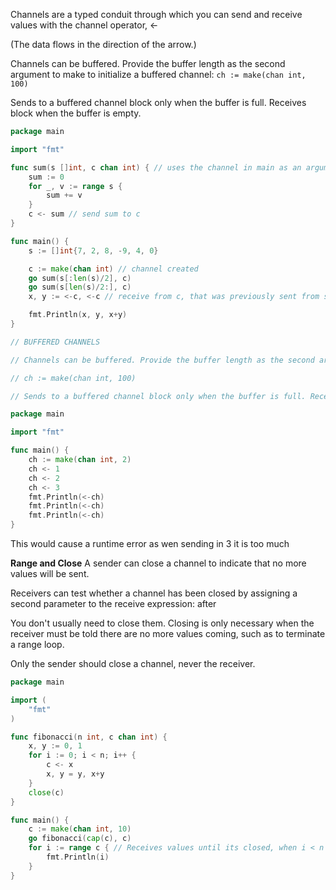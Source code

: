 Channels are a typed conduit through which you can send and receive values with the channel operator, <- 

(The data flows in the direction of the arrow.)

Channels can be buffered. Provide the buffer length as the second argument to make to initialize a buffered channel:
`ch := make(chan int, 100)`

Sends to a buffered channel block only when the buffer is full. Receives block when the buffer is empty.


``` go
package main

import "fmt"

func sum(s []int, c chan int) { // uses the channel in main as an argument
	sum := 0
	for _, v := range s {
		sum += v
	}
	c <- sum // send sum to c
}

func main() {
	s := []int{7, 2, 8, -9, 4, 0}

	c := make(chan int) // channel created
	go sum(s[:len(s)/2], c)
	go sum(s[len(s)/2:], c)
	x, y := <-c, <-c // receive from c, that was previously sent from sum

	fmt.Println(x, y, x+y)
}

// BUFFERED CHANNELS

// Channels can be buffered. Provide the buffer length as the second argument to make to initialize a buffered channel:

// ch := make(chan int, 100)

// Sends to a buffered channel block only when the buffer is full. Receives block when the buffer is empty.

package main

import "fmt"

func main() {
	ch := make(chan int, 2)
	ch <- 1
	ch <- 2
	ch <- 3
	fmt.Println(<-ch)
	fmt.Println(<-ch)
	fmt.Println(<-ch)
}

```
This would cause a runtime error as wen sending in 3 it is too much

**Range and Close**
A sender can close a channel to indicate that no more values will be sent. 

Receivers can test whether a channel has been closed by assigning a second parameter to the receive expression: after

You don't usually need to close them. Closing is only necessary when the receiver must be told there are no more values coming, such as to terminate a range loop.

Only the sender should close a channel, never the receiver.


``` go
package main

import (
	"fmt"
)

func fibonacci(n int, c chan int) {
	x, y := 0, 1
	for i := 0; i < n; i++ { 
		c <- x
		x, y = y, x+y
	}
	close(c)
}

func main() {
	c := make(chan int, 10)
	go fibonacci(cap(c), c)
	for i := range c { // Receives values until its closed, when i < n
		fmt.Println(i)
	}
}
```